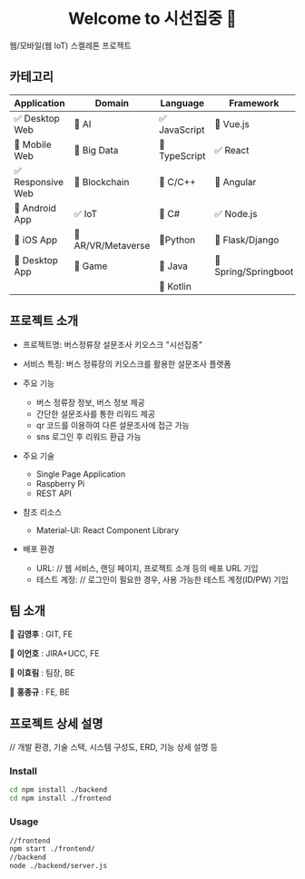 <h1 align="center">Welcome to 시선집중 👋</h1>
웹/모바일(웹 IoT) 스켈레톤 프로젝트
<p>
</p>
<!-- 필수 항목 -->

## 카테고리

| Application | Domain | Language | Framework |
| ---- | ---- | ---- | ---- |
| :white_check_mark: Desktop Web | :black_square_button: AI | :white_check_mark: JavaScript | :black_square_button: Vue.js |
| :black_square_button: Mobile Web | :black_square_button: Big Data | :black_square_button: TypeScript | :white_check_mark: React |
| :white_check_mark: Responsive Web | :black_square_button: Blockchain | :black_square_button: C/C++ | :black_square_button: Angular |
| :black_square_button: Android App | :white_check_mark: IoT | :black_square_button: C# | :white_check_mark: Node.js |
| :black_square_button: iOS App | :black_square_button: AR/VR/Metaverse | :black_square_button: ​Python | :black_square_button: Flask/Django |
| :black_square_button: Desktop App | :black_square_button: Game | :black_square_button: Java | :black_square_button: Spring/Springboot |
| | | :black_square_button: Kotlin | |

<!-- 필수 항목 -->

## 프로젝트 소개

* 프로젝트명: 버스정류장 설문조사 키오스크 "시선집중"
* 서비스 특징: 버스 정류장의 키오스크를 활용한 설문조사 플랫폼
* 주요 기능
  - 버스 정류장 정보, 버스 정보 제공
  - 간단한 설문조사를 통한 리워드 제공
  - qr 코드를 이용하여 다른 설문조사에 접근 가능
  - sns 로그인 후 리워드 환급 가능
* 주요 기술
  - Single Page Application
  - Raspberry Pi
  - REST API

* 참조 리소스
  * Material-UI: React Component Library

* 배포 환경
  - URL: // 웹 서비스, 랜딩 페이지, 프로젝트 소개 등의 배포 URL 기입
  - 테스트 계정: // 로그인이 필요한 경우, 사용 가능한 테스트 계정(ID/PW) 기입

<!-- 자유 양식 -->

## 팀 소개
👤 **김영후** : GIT, FE<p>
👤 **이언호** : JIRA+UCC, FE<p>
👤 **이효림** : 팀장, BE<p>
👤 **홍종규** : FE, BE<p>

<!-- 자유 양식 -->

## 프로젝트 상세 설명

// 개발 환경, 기술 스택, 시스템 구성도, ERD, 기능 상세 설명 등

### Install
```sh
cd npm install ./backend
cd npm install ./frontend
```

### Usage
```sh
//frontend
npm start ./frontend/
//backend
node ./backend/server.js
```
